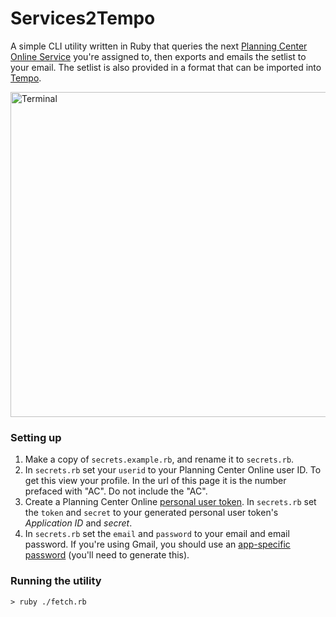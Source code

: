 # Services2Tempo

A simple CLI utility written in Ruby that queries the next [Planning Center Online Service](https://www.planningcenter.com/services) you're assigned to, then exports and emails the setlist to your email. The setlist is also provided in a format that can be imported into [Tempo](http://www.frozenape.com/tempo-metronome.html).

<img width="520" alt="Terminal" src="https://user-images.githubusercontent.com/171375/175103169-e7faf879-f925-499b-b9ad-f9081f6cbb10.png">

### Setting up

1. Make a copy of `secrets.example.rb`, and rename it to `secrets.rb`.
2. In `secrets.rb` set your `userid` to your Planning Center Online user ID. To get this view your profile. In the url of this page it is the number prefaced with "AC". Do not include the "AC".
3. Create a Planning Center Online [personal user token](https://api.planningcenteronline.com/oauth/applications). In `secrets.rb` set the `token` and `secret` to your generated personal user token's _Application ID_ and _secret_.
4. In `secrets.rb` set the `email` and `password` to your email and email password. If you're using Gmail, you should use an [app-specific password](https://support.google.com/accounts/answer/185833?hl=en) (you'll need to generate this).

### Running the utility

```
> ruby ./fetch.rb
```

